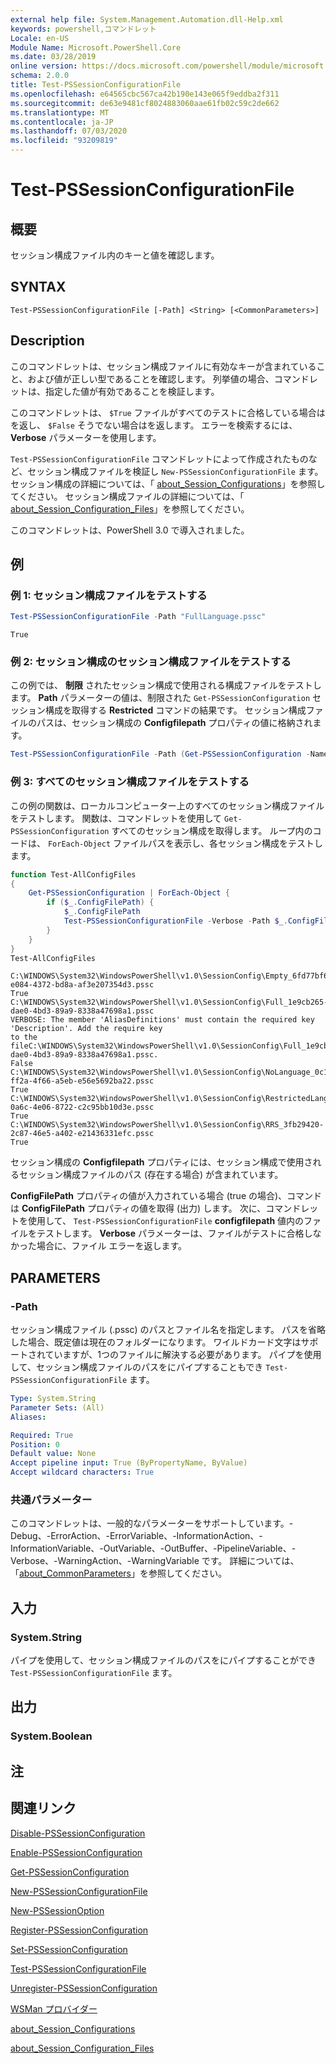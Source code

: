```yaml
---
external help file: System.Management.Automation.dll-Help.xml
keywords: powershell,コマンドレット
Locale: en-US
Module Name: Microsoft.PowerShell.Core
ms.date: 03/28/2019
online version: https://docs.microsoft.com/powershell/module/microsoft.powershell.core/test-pssessionconfigurationfile?view=powershell-7&WT.mc_id=ps-gethelp
schema: 2.0.0
title: Test-PSSessionConfigurationFile
ms.openlocfilehash: e64565cbc567ca42b190e143e065f9eddba2f311
ms.sourcegitcommit: de63e9481cf8024883060aae61fb02c59c2de662
ms.translationtype: MT
ms.contentlocale: ja-JP
ms.lasthandoff: 07/03/2020
ms.locfileid: "93209819"
---
```

# Test-PSSessionConfigurationFile

## 概要
セッション構成ファイル内のキーと値を確認します。

## SYNTAX

```
Test-PSSessionConfigurationFile [-Path] <String> [<CommonParameters>]
```

## Description

このコマンドレットは、セッション構成ファイルに有効なキーが含まれていること、および値が正しい型であることを確認します。 列挙値の場合、コマンドレットは、指定した値が有効であることを検証します。

このコマンドレットは、 `$True` ファイルがすべてのテストに合格している場合はを返し、 `$False` そうでない場合はを返します。 エラーを検索するには、 **Verbose** パラメーターを使用します。

`Test-PSSessionConfigurationFile` コマンドレットによって作成されたものなど、セッション構成ファイルを検証し `New-PSSessionConfigurationFile` ます。 セッション構成の詳細については、「 [about_Session_Configurations](About/about_Session_Configurations.md)」を参照してください。 セッション構成ファイルの詳細については、「 [about_Session_Configuration_Files](About/about_Session_Configuration_Files.md)」を参照してください。

このコマンドレットは、PowerShell 3.0 で導入されました。

## 例

### 例 1: セッション構成ファイルをテストする

```powershell
Test-PSSessionConfigurationFile -Path "FullLanguage.pssc"
```

```Output
True
```

### 例 2: セッション構成のセッション構成ファイルをテストする

この例では、 **制限** されたセッション構成で使用される構成ファイルをテストします。
**Path** パラメーターの値は、制限された `Get-PSSessionConfiguration` セッション構成を取得する **Restricted** コマンドの結果です。 セッション構成ファイルのパスは、セッション構成の **Configfilepath** プロパティの値に格納されます。

```powershell
Test-PSSessionConfigurationFile -Path (Get-PSSessionConfiguration -Name Restricted).ConfigFilePath
```

### 例 3: すべてのセッション構成ファイルをテストする

この例の関数は、ローカルコンピューター上のすべてのセッション構成ファイルをテストします。 関数は、コマンドレットを使用して `Get-PSSessionConfiguration` すべてのセッション構成を取得します。 ループ内のコードは、 `ForEach-Object` ファイルパスを表示し、各セッション構成をテストします。

```powershell
function Test-AllConfigFiles
{
    Get-PSSessionConfiguration | ForEach-Object {
        if ($_.ConfigFilePath) {
            $_.ConfigFilePath
            Test-PSSessionConfigurationFile -Verbose -Path $_.ConfigFilePath
        }
    }
}
Test-AllConfigFiles
```

```Output
C:\WINDOWS\System32\WindowsPowerShell\v1.0\SessionConfig\Empty_6fd77bf6-e084-4372-bd8a-af3e207354d3.pssc
True
C:\WINDOWS\System32\WindowsPowerShell\v1.0\SessionConfig\Full_1e9cb265-dae0-4bd3-89a9-8338a47698a1.pssc
VERBOSE: The member 'AliasDefinitions' must contain the required key 'Description'. Add the require key
to the fileC:\WINDOWS\System32\WindowsPowerShell\v1.0\SessionConfig\Full_1e9cb265-dae0-4bd3-89a9-8338a47698a1.pssc.
False
C:\WINDOWS\System32\WindowsPowerShell\v1.0\SessionConfig\NoLanguage_0c115179-ff2a-4f66-a5eb-e56e5692ba22.pssc
True
C:\WINDOWS\System32\WindowsPowerShell\v1.0\SessionConfig\RestrictedLang_b6bd9474-0a6c-4e06-8722-c2c95bb10d3e.pssc
True
C:\WINDOWS\System32\WindowsPowerShell\v1.0\SessionConfig\RRS_3fb29420-2c87-46e5-a402-e21436331efc.pssc
True
```

セッション構成の **Configfilepath** プロパティには、セッション構成で使用されるセッション構成ファイルのパス (存在する場合) が含まれています。

**ConfigFilePath** プロパティの値が入力されている場合 (true の場合)、コマンドは **ConfigFilePath** プロパティの値を取得 (出力) します。 次に、コマンドレットを使用して、 `Test-PSSessionConfigurationFile` **configfilepath** 値内のファイルをテストします。 **Verbose** パラメーターは、ファイルがテストに合格しなかった場合に、ファイル エラーを返します。

## PARAMETERS

### -Path

セッション構成ファイル (.pssc) のパスとファイル名を指定します。 パスを省略した場合、既定値は現在のフォルダーになります。 ワイルドカード文字はサポートされていますが、1つのファイルに解決する必要があります。 パイプを使用して、セッション構成ファイルのパスをにパイプすることもでき `Test-PSSessionConfigurationFile` ます。

```yaml
Type: System.String
Parameter Sets: (All)
Aliases:

Required: True
Position: 0
Default value: None
Accept pipeline input: True (ByPropertyName, ByValue)
Accept wildcard characters: True
```

### 共通パラメーター

このコマンドレットは、一般的なパラメーターをサポートしています。-Debug、-ErrorAction、-ErrorVariable、-InformationAction、-InformationVariable、-OutVariable、-OutBuffer、-PipelineVariable、-Verbose、-WarningAction、-WarningVariable です。 詳細については、「[about_CommonParameters](https://go.microsoft.com/fwlink/?LinkID=113216)」を参照してください。

## 入力

### System.String

パイプを使用して、セッション構成ファイルのパスをにパイプすることができ `Test-PSSessionConfigurationFile` ます。

## 出力

### System.Boolean

## 注

## 関連リンク

[Disable-PSSessionConfiguration](Disable-PSSessionConfiguration.md)

[Enable-PSSessionConfiguration](Enable-PSSessionConfiguration.md)

[Get-PSSessionConfiguration](Get-PSSessionConfiguration.md)

[New-PSSessionConfigurationFile](New-PSSessionConfigurationFile.md)

[New-PSSessionOption](New-PSSessionOption.md)

[Register-PSSessionConfiguration](Register-PSSessionConfiguration.md)

[Set-PSSessionConfiguration](Set-PSSessionConfiguration.md)

[Test-PSSessionConfigurationFile](Test-PSSessionConfigurationFile.md)

[Unregister-PSSessionConfiguration](Unregister-PSSessionConfiguration.md)

[WSMan プロバイダー](../Microsoft.WsMan.Management/About/about_WSMan_Provider.md)

[about_Session_Configurations](About/about_Session_Configurations.md)

[about_Session_Configuration_Files](About/about_Session_Configuration_Files.md)
